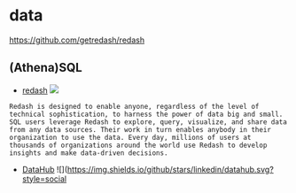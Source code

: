 # data
https://github.com/getredash/redash

## (Athena)SQL
* [redash](https://github.com/getredash/redash) ![](https://img.shields.io/github/stars/getredash/redash.svg?style=social)
```
Redash is designed to enable anyone, regardless of the level of technical sophistication, to harness the power of data big and small.   
SQL users leverage Redash to explore, query, visualize, and share data from any data sources. Their work in turn enables anybody in their organization to use the data. Every day, millions of users at thousands of organizations around the world use Redash to develop insights and make data-driven decisions.
```

* [DataHub](https://github.com/linkedin/datahub) ![](https://img.shields.io/github/stars/linkedin/datahub.svg?style=social